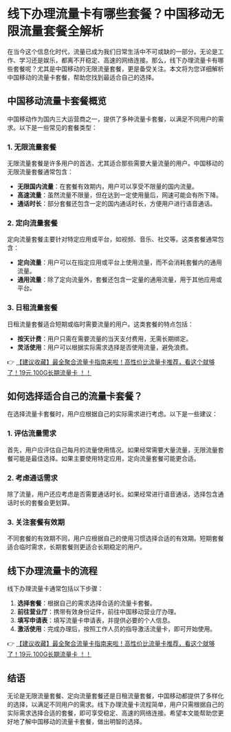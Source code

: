 # 线下办理流量卡有哪些套餐？中国移动无限流量套餐全解析

在当今这个信息化时代，流量已成为我们日常生活中不可或缺的一部分。无论是工作、学习还是娱乐，都离不开稳定、高速的网络连接。那么，线下办理流量卡有哪些套餐呢？尤其是中国移动的无限流量套餐，更是备受关注。本文将为您详细解析中国移动的流量卡套餐，帮助您找到最适合自己的选择。

## 中国移动流量卡套餐概览

中国移动作为国内三大运营商之一，提供了多种流量卡套餐，以满足不同用户的需求。以下是一些常见的套餐类型：

### 1. **无限流量套餐**
   无限流量套餐是许多用户的首选，尤其适合那些需要大量流量的用户。中国移动的无限流量套餐通常包含：
   - **无限国内流量**：在套餐有效期内，用户可以享受不限量的国内流量。
   - **高速流量**：虽然流量不限量，但在达到一定使用量后，网速可能会有所下降。
   - **通话时长**：部分套餐还包含一定的国内通话时长，方便用户进行语音通话。

### 2. **定向流量套餐**
   定向流量套餐主要针对特定应用或平台，如视频、音乐、社交等。这类套餐通常包含：
   - **定向流量**：用户可以在指定应用或平台上使用流量，而不会消耗套餐内的通用流量。
   - **通用流量**：除了定向流量外，套餐还包含一定量的通用流量，用于其他应用或平台。

### 3. **日租流量套餐**
   日租流量套餐适合短期或临时需要流量的用户。这类套餐的特点包括：
   - **按天计费**：用户只需在需要流量的当天支付费用，无需长期绑定。
   - **灵活使用**：用户可以根据实际需求选择是否使用流量，避免浪费。

👉 [【建议收藏】最全聚合流量卡指南来啦！高性价比流量卡推荐，看这个就够了！19元 100G长期流量卡 ！！](https://bit.ly/Liuliangka)

## 如何选择适合自己的流量卡套餐？

在选择流量卡套餐时，用户应根据自己的实际需求进行考虑。以下是一些建议：

### 1. **评估流量需求**
   首先，用户应评估自己每月的流量使用情况。如果经常需要大量流量，无限流量套餐可能是最佳选择。如果主要使用特定应用，定向流量套餐可能更合适。

### 2. **考虑通话需求**
   除了流量，用户还应考虑是否需要通话时长。如果经常进行语音通话，选择包含通话时长的套餐会更划算。

### 3. **关注套餐有效期**
   不同套餐的有效期不同，用户应根据自己的使用习惯选择合适的有效期。短期套餐适合临时需求，长期套餐则更适合长期稳定的用户。

## 线下办理流量卡的流程

线下办理流量卡通常包括以下步骤：

1. **选择套餐**：根据自己的需求选择合适的流量卡套餐。
2. **前往营业厅**：携带有效身份证件，前往中国移动营业厅办理。
3. **填写申请表**：填写流量卡申请表，并提供必要的个人信息。
4. **激活使用**：完成办理后，按照工作人员的指导激活流量卡，即可开始使用。

👉 [【建议收藏】最全聚合流量卡指南来啦！高性价比流量卡推荐，看这个就够了！19元 100G长期流量卡 ！！](https://bit.ly/Liuliangka)

## 结语

无论是无限流量套餐、定向流量套餐还是日租流量套餐，中国移动都提供了多样化的选择，以满足不同用户的需求。线下办理流量卡流程简单，用户只需根据自己的实际需求选择合适的套餐，即可享受稳定、高速的网络连接。希望本文能帮助您更好地了解中国移动的流量卡套餐，做出明智的选择。